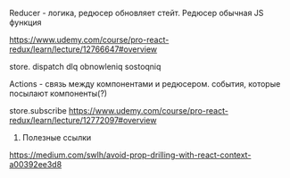 Reducer - логика, редюсер обновляет стейт. Редюсер обычная JS функция

https://www.udemy.com/course/pro-react-redux/learn/lecture/12766647#overview

store. dispatch dlq obnowleniq sostoqniq 

Actions - связь между компонентами и редюсером. события, которые посылают компоненты(?)

store.subscribe https://www.udemy.com/course/pro-react-redux/learn/lecture/12772097#overview

1. Полезные ссылки

https://medium.com/swlh/avoid-prop-drilling-with-react-context-a00392ee3d8
